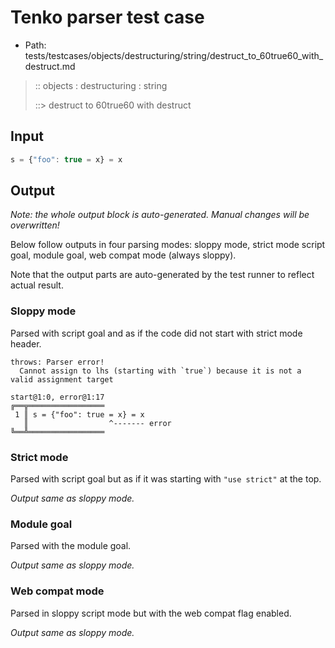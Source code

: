 # Tenko parser test case

- Path: tests/testcases/objects/destructuring/string/destruct_to_60true60_with_destruct.md

> :: objects : destructuring : string
>
> ::> destruct to 60true60 with destruct

## Input


`````js
s = {"foo": true = x} = x
`````

## Output

_Note: the whole output block is auto-generated. Manual changes will be overwritten!_

Below follow outputs in four parsing modes: sloppy mode, strict mode script goal, module goal, web compat mode (always sloppy).

Note that the output parts are auto-generated by the test runner to reflect actual result.

### Sloppy mode

Parsed with script goal and as if the code did not start with strict mode header.

`````
throws: Parser error!
  Cannot assign to lhs (starting with `true`) because it is not a valid assignment target

start@1:0, error@1:17
╔══╦═════════════════
 1 ║ s = {"foo": true = x} = x
   ║                  ^------- error
╚══╩═════════════════

`````

### Strict mode

Parsed with script goal but as if it was starting with `"use strict"` at the top.

_Output same as sloppy mode._

### Module goal

Parsed with the module goal.

_Output same as sloppy mode._

### Web compat mode

Parsed in sloppy script mode but with the web compat flag enabled.

_Output same as sloppy mode._
